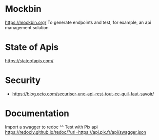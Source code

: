# Mockbin
https://mockbin.org/
To generate endpoints and test, for example, an api management solution

# State of Apis
https://stateofapis.com/

# Security
- https://blog.octo.com/securiser-une-api-rest-tout-ce-quil-faut-savoir/

# Documentation
Import a swagger to redoc ^^
Test with Pix api https://redocly.github.io/redoc/?url=https://api.pix.fr/api/swagger.json